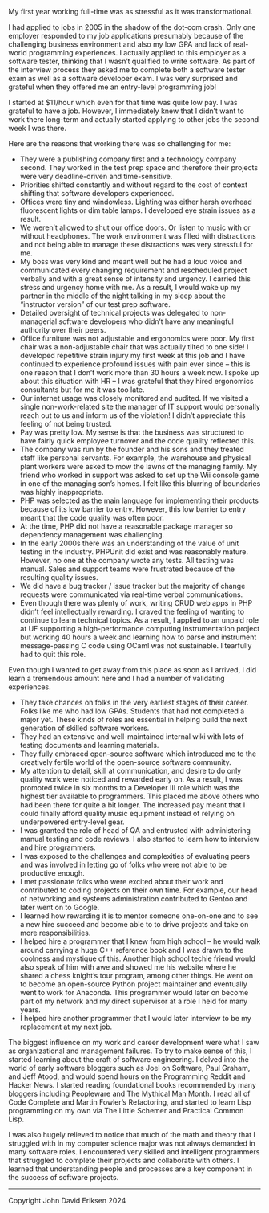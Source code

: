 My first year working full-time was as stressful as it was transformational.

I had applied to jobs in 2005 in the shadow of the dot-com crash. Only one employer responded to my job applications presumably because of the challenging business environment and also my low GPA and lack of real-world programming experiences. I actually applied to this employer as a software tester, thinking that I wasn’t qualified to write software. As part of the interview process they asked me to complete both a software tester exam as well as a software developer exam. I was very surprised and grateful when they offered me an entry-level programming job!

I started at $11/hour which even for that time was quite low pay. I was grateful to have a job. However, I immediately knew that I didn’t want to work there long-term and actually started applying to other jobs the second week I was there.

Here are the reasons that working there was so challenging for me:

- They were a publishing company first and a technology company second. They worked in the test prep space and therefore their projects were very deadline-driven and time-sensitive.
- Priorities shifted constantly and without regard to the cost of context shifting that software developers experienced.
- Offices were tiny and windowless. Lighting was either harsh overhead fluorescent lights or dim table lamps. I developed eye strain issues as a result.
- We weren’t allowed to shut our office doors. Or listen to music with or without headphones. The work environment was filled with distractions and not being able to manage these distractions was very stressful for me.
- My boss was very kind and meant well but he had a loud voice and communicated every changing requirement and rescheduled project verbally and with a great sense of intensity and urgency. I carried this stress and urgency home with me. As a result, I would wake up my partner in the middle of the night talking in my sleep about the “instructor version” of our test prep software.
- Detailed oversight of technical projects was delegated to non-managerial software developers who didn’t have any meaningful authority over their peers.
- Office furniture was not adjustable and ergonomics were poor. My first chair was a non-adjustable chair that was actually tilted to one side! I developed repetitive strain injury my first week at this job and I have continued to experience profound issues with pain ever since – this is one reason that I don’t work more than 30 hours a week now. I spoke up about this situation with HR – I was grateful that they hired ergonomics consultants but for me it was too late.
- Our internet usage was closely monitored and audited. If we visited a single non-work-related site the manager of IT support would personally reach out to us and inform us of the violation! I didn’t appreciate this feeling of not being trusted.
- Pay was pretty low. My sense is that the business was structured to have fairly quick employee turnover and the code quality reflected this.
- The company was run by the founder and his sons and they treated staff like personal servants. For example, the warehouse and physical plant workers were asked to mow the lawns of the managing family. My friend who worked in support was asked to set up the Wii console game in one of the managing son’s homes. I felt like this blurring of boundaries was highly inappropriate.
- PHP was selected as the main language for implementing their products because of its low barrier to entry. However, this low barrier to entry meant that the code quality was often poor.
- At the time, PHP did not have a reasonable package manager so dependency management was challenging.
- In the early 2000s there was an understanding of the value of unit testing in the industry. PHPUnit did exist and was reasonably mature. However, no one at the company wrote any tests. All testing was manual. Sales and support teams were frustrated because of the resulting quality issues.
- We did have a bug tracker / issue tracker but the majority of change requests were communicated via real-time verbal communications.
- Even though there was plenty of work, writing CRUD web apps in PHP didn’t feel intellectually rewarding. I craved the feeling of wanting to continue to learn technical topics. As a result, I applied to an unpaid role at UF supporting a high-performance computing instrumentation project but working 40 hours a week and learning how to parse and instrument message-passing C code using OCaml was not sustainable. I tearfully had to quit this role.

Even though I wanted to get away from this place as soon as I arrived, I did learn a tremendous amount here and I had a number of validating experiences.

- They take chances on folks in the very earliest stages of their career. Folks like me who had low GPAs. Students that had not completed a major yet. These kinds of roles are essential in helping build the next generation of skilled software workers.
- They had an extensive and well-maintained internal wiki with lots of testing documents and learning materials.
- They fully embraced open-source software which introduced me to the creatively fertile world of the open-source software community.
- My attention to detail, skill at communication, and desire to do only quality work were noticed and rewarded early on. As a result, I was promoted twice in six months to a Developer III role which was the highest tier available to programmers. This placed me above others who had been there for quite a bit longer. The increased pay meant that I could finally afford quality music equipment instead of relying on underpowered entry-level gear.
- I was granted the role of head of QA and entrusted with administering manual  testing and code reviews. I also started to learn how to interview and hire programmers.
- I was exposed to the challenges and complexities of evaluating peers and was involved in letting go of folks who were not able to be productive enough.
- I met passionate folks who were excited about their work and contributed to coding projects on their own time. For example, our head of networking and systems administration contributed to Gentoo and later went on to Google.
- I learned how rewarding it is to mentor someone one-on-one and to see a new hire succeed and become able to to drive projects and take on more responsibilities.
- I helped hire a programmer that I knew from high school – he would walk around carrying a huge C++ reference book and I was drawn to the coolness and mystique of this. Another high school techie friend would also speak of him with awe and showed me his website where he shared a chess knight’s tour program, among other things. He went on to become an open-source Python project maintainer and eventually went to work for Anaconda. This programmer would later on become part of my network and my direct supervisor at a role I held for many years.
- I helped hire another programmer that I would later interview to be my replacement at my next job.

The biggest influence on my work and career development were what I saw as organizational and management failures. To try to make sense of this, I started learning about the craft of software engineering. I delved into the world of early software bloggers such as Joel on Software, Paul Graham, and Jeff Atood, and would spend hours on the Programming Reddit and Hacker News. I started reading foundational books recommended by many bloggers including Peopleware and The Mythical Man Month. I read all of Code Complete and Martin Fowler’s Refactoring, and started to learn Lisp programming on my own via The Little Schemer and Practical Common Lisp.

I was also hugely relieved to notice that much of the math and theory that I struggled with in my computer science major was not always demanded in many software roles. I encountered very skilled and intelligent programmers that struggled to complete their projects and collaborate with others. I learned that understanding people and processes are a key component in the success of software projects.

---

Copyright John David Eriksen 2024
